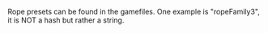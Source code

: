 Rope presets can be found in the gamefiles. One example is "ropeFamily3", it is NOT a hash but rather a string.